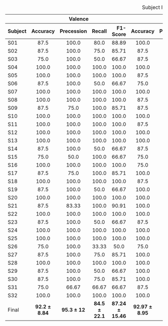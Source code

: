 <div class="block-language-tx"><table>
<caption id="prototypetable">Subject Independent</caption>
<thead>
<tr>
<th></th>
<th style="text-align:center" colspan="4">Valence</th>
<th style="text-align:center" colspan="4">Arousal</th>
<th style="text-align:center" colspan="4">4-Types of emotions</th>
</tr>
<tr>
<th>Subject</th>
<th style="text-align:center">Accuracy</th>
<th style="text-align:right">Precession</th>
<th style="text-align:right">Recall</th>
<th style="text-align:right">F1-Score</th>
<th style="text-align:center">Accuracy</th>
<th style="text-align:right">Precession</th>
<th style="text-align:right">Recall</th>
<th style="text-align:right">F1-Score</th>
<th style="text-align:center">Accuracy</th>
<th style="text-align:right">Precession</th>
<th style="text-align:right">Recall</th>
<th style="text-align:right">F1-Score</th>
    </tr>
    </thead>
    <tbody>
    <tr>
    <td>S01</td>
    <td style="text-align:center">87.5</td>
    <td style="text-align:center">100.0</td>
    <td style="text-align:center">80.0</td>
    <td style="text-align:center">88.89</td>
    <td style="text-align:center">100.0</td>
    <td style="text-align:center">100.0</td>
    <td style="text-align:center">100.0</td>
    <td style="text-align:center">100.0</td>
    <td style="text-align:center">87.5</td>
    <td style="text-align:center">81.25</td>
    <td style="text-align:center">87.5</td>
    <td style="text-align:center">83.33</td>
    </tr>
<td>S02</td>
        <td style="text-align:center">87.5 </td>
        <td style="text-align:center">100.0 </td>
        <td style="text-align:center">75.0 </td>
        <td style="text-align:center">85.71 </td>	
        <td style="text-align:center">87.5 </td>
        <td style="text-align:center">83.33 </td>
        <td style="text-align:center">100.0 </td>
        <td style="text-align:center">90.91 </td>  
        <td style="text-align:center">75.0 </td>
        <td style="text-align:center">87.5 </td>
        <td style="text-align:center">75.0 </td>
        <td style="text-align:center">75.83 </td>
</tr>

<td>S03</td>
	<td style="text-align:center">75.0 </td>
    	<td style="text-align:center">100.0 </td>
    	<td style="text-align:center">50.0 </td>
    	<td style="text-align:center">66.67 </td>	
    	<td style="text-align:center">87.5 </td>
    	<td style="text-align:center">83.34 </td>
    	<td style="text-align:center">100.0 </td>
    	<td style="text-align:center">90.91 </td> 
    	<td style="text-align:center">62.5 </td>
    	<td style="text-align:center">77.5 </td>
    	<td style="text-align:center">62.5 </td>
    	<td style="text-align:center">63.19</td>
</tr>

<td>S04</td>
<td style="text-align:center">100.0	</td>
<td style="text-align:center">100.0	</td>
<td style="text-align:center">100.0	</td>
<td style="text-align:center">100.0	</td>	
<td style="text-align:center">100.0	</td>
<td style="text-align:center">100.0	</td>
<td style="text-align:center">100.0	</td>
<td style="text-align:center">100.0	</td>  
<td style="text-align:center">100.0	</td>
<td style="text-align:center">100.0	</td>
<td style="text-align:center">100.0 </td>
<td style="text-align:center">100.0</td>
</tr>

<td>S05</td>
<td style="text-align:center">100.0	</td>
<td style="text-align:center">100.0	</td>
<td style="text-align:center">100.0	</td>
<td style="text-align:center">100.0	</td>	
<td style="text-align:center">87.5	</td>
<td style="text-align:center">80.0	</td>
<td style="text-align:center">100.0	</td>
<td style="text-align:center">88.89	  
<td style="text-align:center">87.5 </td>
<td style="text-align:center">90.63	</td>
<td style="text-align:center">87.5 </td>
<td style="text-align:center">86.31</td>
</tr>

<td>S06</td>
<td style="text-align:center">87.5	</td>
<td style="text-align:center">100.0	</td>
<td style="text-align:center">50.0	</td>
<td style="text-align:center">66.67	</td>	
<td style="text-align:center">75.0	</td>
<td style="text-align:center">100.0	</td>
<td style="text-align:center">50.0	</td>
<td style="text-align:center">66.67   </td>
<td style="text-align:center">62.5	</td>
<td style="text-align:center">53.57	</td>
<td style="text-align:center">62.5 </td>
<td style="text-align:center">53.03</td>
</tr>

<td>S07</td>
<td style="text-align:center">100.0	</td>
<td style="text-align:center">100.0	</td>
<td style="text-align:center">100.0	</td>
<td style="text-align:center">100.0	</td>	
<td style="text-align:center">100.0	</td>
<td style="text-align:center">100.0	</td>
<td style="text-align:center">100.0	</td>
<td style="text-align:center">100.0   </td>
<td style="text-align:center">100.0	</td>
<td style="text-align:center">100.0	</td>
<td style="text-align:center">100.0 </td>
<td style="text-align:center">100.0</td>
</tr>

<td>S08</td>
<td style="text-align:center">100.0	</td>
<td style="text-align:center">100.0	</td>
<td style="text-align:center">100.0	</td>
<td style="text-align:center">100.0	</td>	
<td style="text-align:center">87.5	</td>
<td style="text-align:center">100.0	</td>
<td style="text-align:center">66.67	</td>
<td style="text-align:center">80.0    </td>
<td style="text-align:center">87.5	</td>
<td style="text-align:center">90.0	</td>
<td style="text-align:center">87.5 </td>
<td style="text-align:center">86.94</td>
</tr>

<td>S09</td>
<td style="text-align:center">87.5	</td>
<td style="text-align:center">75.0	</td>
<td style="text-align:center">100.0	</td>
<td style="text-align:center">85.71	</td>	
<td style="text-align:center">87.5	</td>
<td style="text-align:center">100.0	</td>
<td style="text-align:center">66.67	</td>
<td style="text-align:center">80.0    </td>
<td style="text-align:center">75.0	</td>
<td style="text-align:center">65.63	</td>
<td style="text-align:center">75.0 </td>
<td style="text-align:center">69.64</td>
</tr>

<td>S10</td>
<td style="text-align:center">100.0	</td>
<td style="text-align:center">100.0	</td>
<td style="text-align:center">100.0	</td>
<td style="text-align:center">100.0	</td>	
<td style="text-align:center">100.0	</td>
<td style="text-align:center">100.0	</td>
<td style="text-align:center">100.0	</td>
<td style="text-align:center">100.0   </td>
<td style="text-align:center">100.0	</td>
<td style="text-align:center">100.0	</td>
<td style="text-align:center">100.0 </td>
<td style="text-align:center">100.0</td>
</tr>

<td>S11</td>
<td style="text-align:center">100.0	</td>
<td style="text-align:center">100.0	</td>
<td style="text-align:center">100.0	</td>
<td style="text-align:center">100.0	</td>	
<td style="text-align:center">87.5	</td>
<td style="text-align:center">75.0	</td>
<td style="text-align:center">100.0	</td>
<td style="text-align:center">85.71   </td>
<td style="text-align:center">87.5	</td>
<td style="text-align:center">100.0	</td>
<td style="text-align:center">87.5 </td>
<td style="text-align:center">92.5</td>
</tr>

<td>S12</td>
<td style="text-align:center">100.0	</td>
<td style="text-align:center">100.0	</td>
<td style="text-align:center">100.0	</td>
<td style="text-align:center">100.0	</td>	
<td style="text-align:center">100.0	</td>
<td style="text-align:center">100.0	</td>
<td style="text-align:center">100.0	</td>
<td style="text-align:center">100.0	</td>  
<td style="text-align:center">100.0	</td>
<td style="text-align:center">100.0	</td>
<td style="text-align:center">100.0 </td>
<td style="text-align:center">100.0</td>
</tr>

<td>S13</td>
<td style="text-align:center">100.0</td>	
<td style="text-align:center">100.0</td>	
<td style="text-align:center">100.0</td>	
<td style="text-align:center">100.0	</td>	
<td style="text-align:center">100.0	</td>
<td style="text-align:center">100.0	
<td style="text-align:center">100.0	</td>
<td style="text-align:center">100.0	  
<td style="text-align:center">100.0</td>	</td>
<td style="text-align:center">100.0</td>	
<td style="text-align:center">100.0 </td>
<td style="text-align:center">100.0</td>
</tr>

<td>S14</td>
<td style="text-align:center">87.5	</td>
<td style="text-align:center">100.0	</td>
<td style="text-align:center">50.0	</td>
<td style="text-align:center">66.67	</td>	
<td style="text-align:center">87.5	</td>
<td style="text-align:center">100.0	</td>
<td style="text-align:center">50.0 </td>
<td style="text-align:center">66.67    </td>
<td style="text-align:center">75.0	</td>
<td style="text-align:center">69.64	</td>
<td style="text-align:center">75.0 </td>
<td style="text-align:center">68.75</td>
</tr>

<td>S15</td>
<td style="text-align:center">75.0	</td>
<td style="text-align:center">50.0	</td>
<td style="text-align:center">100.0	</td>
<td style="text-align:center">66.67	</td>	
<td style="text-align:center">75.0	</td>
<td style="text-align:center">60.0	</td>
<td style="text-align:center">100.0	</td>
<td style="text-align:center">75.0	 </td> 
<td style="text-align:center">62.5	</td>
<td style="text-align:center">87.5	</td>
<td style="text-align:center">62.5 </td>
<td style="text-align:center">68.75</td>
</tr>

<td>S16</td>
<td style="text-align:center">100.0</td>	
<td style="text-align:center">100.0	</td>
<td style="text-align:center">100.0	</td>
<td style="text-align:center">100.0	</td>	
<td style="text-align:center">75.0	</td>
<td style="text-align:center">66.67	</td>
<td style="text-align:center">66.67	</td>
<td style="text-align:center">66.67	 </td> 
<td style="text-align:center">75.0	</td>
<td style="text-align:center">75.0	</td>
<td style="text-align:center">75.0 </td>
<td style="text-align:center">75.0</td>
</tr>

<td>S17</td>
<td style="text-align:center">87.5	</td>
<td style="text-align:center">75.0	</td>
<td style="text-align:center">100.0	</td>
<td style="text-align:center">85.71	</td>	
<td style="text-align:center">100.0	</td>
<td style="text-align:center">100.0	</td>
<td style="text-align:center">100.0	</td>
<td style="text-align:center">100.0	</td>  
<td style="text-align:center">87.5	</td>
<td style="text-align:center">90.63	</td>
<td style="text-align:center">87.5 </td>
<td style="text-align:center">87.5</td>
</tr>

<td>S18</td>
<td style="text-align:center">100.0	</td>
<td style="text-align:center">100.0	</td>
<td style="text-align:center">100.0	</td>
<td style="text-align:center">100.0	</td>	
<td style="text-align:center">87.5	</td>
<td style="text-align:center">100.0	</td>
<td style="text-align:center">50.0	</td>
<td style="text-align:center">66.67	</td>  
<td style="text-align:center">87.5	</td>
<td style="text-align:center">77.08	</td>
<td style="text-align:center">87.5 </td>
<td style="text-align:center">81.82</td>
</tr>

<td>S19</td>
<td style="text-align:center">87.5	</td>
<td style="text-align:center">100.0	</td>
<td style="text-align:center">50.0	</td>
<td style="text-align:center">66.67	</td>	
<td style="text-align:center">100.0	</td>
<td style="text-align:center">100.0	</td>
<td style="text-align:center">100.0	</td>
<td style="text-align:center">100.0	</td>  
<td style="text-align:center">87.5	</td>
<td style="text-align:center">89.29	</td>
<td style="text-align:center">87.5 </td>
<td style="text-align:center">85.90</td>
</tr>

<td>S20</td>
<td style="text-align:center">100.0	</td>
<td style="text-align:center">100.0	</td>
<td style="text-align:center">100.0	</td>
<td style="text-align:center">100.0	</td>	
<td style="text-align:center">100.0	</td>
<td style="text-align:center">100.0	</td>
<td style="text-align:center">100.0	</td>
<td style="text-align:center">100.0	 </td> 
<td style="text-align:center">100.0	</td>
<td style="text-align:center">100.0	</td>
<td style="text-align:center">100.0 </td>
<td style="text-align:center">100.0</td>
</tr>

<td>S21</td>
<td style="text-align:center">87.5	
<td style="text-align:center">83.33	
<td style="text-align:center">100.0	
<td style="text-align:center">90.91		
<td style="text-align:center">100.0	
<td style="text-align:center">100.0	
<td style="text-align:center">100.0	
<td style="text-align:center">100.0	  
<td style="text-align:center">87.5	
<td style="text-align:center">90.63	
<td style="text-align:center">87.5 
<td style="text-align:center">87.14
</tr>

<td>S22</td>
<td style="text-align:center">100.0	
<td style="text-align:center">100.0	
<td style="text-align:center">100.0	
<td style="text-align:center">100.0		
<td style="text-align:center">100.0	
<td style="text-align:center">100.0	
<td style="text-align:center">100.0 
<td style="text-align:center">100.0		
<td style="text-align:center">100.0	
<td style="text-align:center">100.0	
<td style="text-align:center">100.0 
<td style="text-align:center">100.0
</tr>

<td>S23</td>
<td style="text-align:center">87.5	
<td style="text-align:center">100.0	
<td style="text-align:center">50.0	
<td style="text-align:center">66.67		
<td style="text-align:center">87.5	
<td style="text-align:center">83.33	
<td style="text-align:center">100.0	
<td style="text-align:center">90.91   
<td style="text-align:center">75.0	
<td style="text-align:center">85.0	
<td style="text-align:center">75.0 
<td style="text-align:center">74.79
</tr>

<td>S24</td>
<td style="text-align:center">100.0	
<td style="text-align:center">100.0	
<td style="text-align:center">100.0	
<td style="text-align:center">100.0		
<td style="text-align:center">100.0	
<td style="text-align:center">100.0	
<td style="text-align:center">100.0	
<td style="text-align:center">100.0	  
<td style="text-align:center">100.0	
<td style="text-align:center">100.0	
<td style="text-align:center">100.0 
<td style="text-align:center">100.0
</tr>

<td>S25</td>
<td style="text-align:center">100.0	
<td style="text-align:center">100.0	
<td style="text-align:center">100.0	
<td style="text-align:center">100.0		
<td style="text-align:center">100.0	
<td style="text-align:center">100.0	
<td style="text-align:center">100.0	
<td style="text-align:center">100.0	  
<td style="text-align:center">100.0	
<td style="text-align:center">100.0	
<td style="text-align:center">100.0 
<td style="text-align:center">100.0
</tr>

<td>S26</td>
<td style="text-align:center">75.0	
<td style="text-align:center">100.0	
<td style="text-align:center">33.33	
<td style="text-align:center">50.0		
<td style="text-align:center">75.0	
<td style="text-align:center">75.0	
<td style="text-align:center">75.0	
<td style="text-align:center">75.0	  
<td style="text-align:center">50.0	
<td style="text-align:center">75.0	
<td style="text-align:center">50.0 
<td style="text-align:center">56.25
</tr>

<td>S27</td>
<td style="text-align:center">87.5	
<td style="text-align:center">100.0	
<td style="text-align:center">75.0	
<td style="text-align:center">85.71		
<td style="text-align:center">100.0	
<td style="text-align:center">100.0	
<td style="text-align:center">100.0	
<td style="text-align:center">100.0	  
<td style="text-align:center">87.5	
<td style="text-align:center">100.0	
<td style="text-align:center">87.5 
<td style="text-align:center">91.67
</tr>

<td>S28</td>
<td style="text-align:center">100.0	
<td style="text-align:center">100.0	
<td style="text-align:center">100.0	
<td style="text-align:center">100.0		
<td style="text-align:center">100.0	
<td style="text-align:center">100.0	
<td style="text-align:center">100.0	
<td style="text-align:center">100.0	  
<td style="text-align:center">100.0	
<td style="text-align:center">100.0	
<td style="text-align:center">100.0 
<td style="text-align:center">100.0
</tr>

<td>S29</td>
<td style="text-align:center">87.5	
<td style="text-align:center">100.0	
<td style="text-align:center">50.0	
<td style="text-align:center">66.67		
<td style="text-align:center">100.0	
<td style="text-align:center">100.0	
<td style="text-align:center">100.0 
<td style="text-align:center">100.0		
<td style="text-align:center">87.5 
<td style="text-align:center">76.79	
<td style="text-align:center">87.5 
<td style="text-align:center">81.73
</tr>

<td>S30</td>
<td style="text-align:center">87.5	
<td style="text-align:center">100.0	
<td style="text-align:center">75.0	
<td style="text-align:center">85.71		
<td style="text-align:center">100.0	
<td style="text-align:center">100.0	
<td style="text-align:center">100.0	
<td style="text-align:center">100.0	  
<td style="text-align:center">87.5	
<td style="text-align:center">93.75	
<td style="text-align:center">87.5 
<td style="text-align:center">88.69
</tr>

<td>S31</td>
<td style="text-align:center">75.0	
<td style="text-align:center">66.67	
<td style="text-align:center">66.67	
<td style="text-align:center">66.67		
<td style="text-align:center">87.5	
<td style="text-align:center">75.0	
<td style="text-align:center">100.0	
<td style="text-align:center">85.71   
<td style="text-align:center">75.0	
<td style="text-align:center">78.13	
<td style="text-align:center">75.0 
<td style="text-align:center">73.81
</tr>

<td>S32</td>
<td style="text-align:center">100.0	
<td style="text-align:center">100.0	
<td style="text-align:center">100.0	
<td style="text-align:center">100.0		
<td style="text-align:center">100.0	
<td style="text-align:center">100.0	
<td style="text-align:center">100.0	
<td style="text-align:center">100.0   
<td style="text-align:center">100.0	
<td style="text-align:center">100.0	
<td style="text-align:center">100.0 
<td style="text-align:center">100.0
</tr>
<td>Final</td>
<td style="text-align:center"><b>92.2 &plusmn 8.84<b>	
<td style="text-align:center"><b>95.3 &plusmn 12<b>
<td style="text-align:center"><b>84.5 &plusmn 22.1<b>
<td style="text-align:center"><b>87.24 &plusmn 15.46<b>
<td style="text-align:center"><b> 92.97 &plusmn 8.95<b>
<td style="text-align:center"><b> 93.18 &plusmn 11.82<b>
<td style="text-align:center"><b> 91.4 &plusmn 17.1<b>
<td style="text-align:center"><b> 90.93 &plusmn 12.23<b>
<td style="text-align:center"><b> 85.94 &plusmn 13.75<b>
<td style="text-align:center"><b> 88.58 &plusmn 12.43 <b>
<td style="text-align:center"><b> 85.94 &plusmn 13.75 <b>
<td style="text-align:center"><b> 85. 39 &plusmn 14.06<b>
</tr>


</tbody>
</table>
</div>
